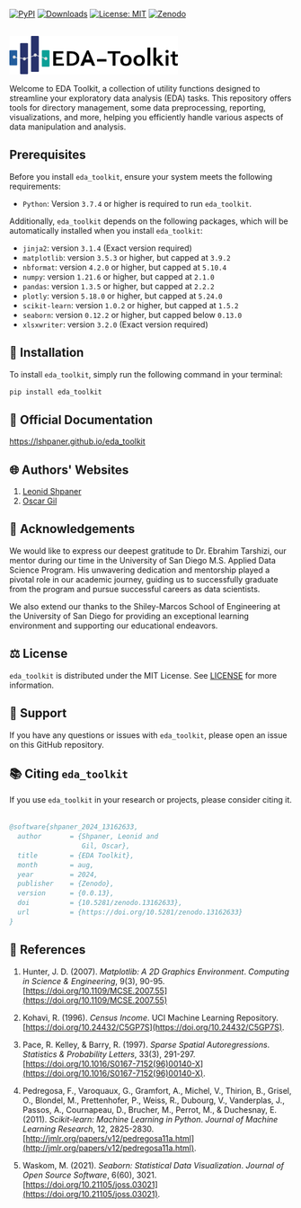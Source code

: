 [![PyPI](https://img.shields.io/pypi/v/eda_toolkit.svg)](https://pypi.org/project/eda_toolkit/)
[![Downloads](https://pepy.tech/badge/eda_toolkit)](https://pepy.tech/project/eda_toolkit)
[![License: MIT](https://img.shields.io/badge/License-MIT-yellow.svg)](https://github.com/lshpaner/eda_toolkit/blob/main/LICENSE.md)
[![Zenodo](https://zenodo.org/badge/DOI/10.5281/zenodo.13162633.svg)](https://doi.org/10.5281/zenodo.13162633)

<br>

<img src="https://raw.githubusercontent.com/lshpaner/eda_toolkit/main/assets/eda_toolkit_logo.svg" width="300" style="border: none; outline: none; box-shadow: none;" oncontextmenu="return false;">

<br> 

Welcome to EDA Toolkit, a collection of utility functions designed to streamline your exploratory data analysis (EDA) tasks. This repository offers tools for directory management, some data preprocessing, reporting, visualizations, and more, helping you efficiently handle various aspects of data manipulation and analysis.


## Prerequisites

Before you install `eda_toolkit`, ensure your system meets the following requirements:

- `Python`: Version `3.7.4` or higher is required to run `eda_toolkit`.


Additionally, `eda_toolkit` depends on the following packages, which will be automatically installed when you install `eda_toolkit`:

- `jinja2`: version `3.1.4` (Exact version required)
- `matplotlib`: version `3.5.3` or higher, but capped at `3.9.2`
- `nbformat`: version `4.2.0` or higher, but capped at `5.10.4`
- `numpy`: version `1.21.6` or higher, but capped at `2.1.0`
- `pandas`: version `1.3.5` or higher, but capped at `2.2.2`
- `plotly`: version `5.18.0` or higher, but capped at `5.24.0`
- `scikit-learn`: version `1.0.2` or higher, but capped at `1.5.2`
- `seaborn`: version `0.12.2` or higher, but capped below `0.13.0`
- `xlsxwriter`: version `3.2.0` (Exact version required)


## 💾 Installation

To install `eda_toolkit`, simply run the following command in your terminal:


```bash
pip install eda_toolkit
```

## 📄 Official Documentation

https://lshpaner.github.io/eda_toolkit 


## 🌐 Authors' Websites

1. [Leonid Shpaner](https://www.leonshpaner.com)
2. [Oscar Gil](https://www.oscargildata.com)


## 🙏 Acknowledgements

We would like to express our deepest gratitude to Dr. Ebrahim Tarshizi, our mentor during our time in the University of San Diego M.S. Applied Data Science Program. His unwavering dedication and mentorship played a pivotal role in our academic journey, guiding us to successfully graduate from the program and pursue successful careers as data scientists. 

We also extend our thanks to the Shiley-Marcos School of Engineering at the University of San Diego for providing an exceptional learning environment and supporting our educational endeavors.


## ⚖️ License

`eda_toolkit` is distributed under the MIT License. See [LICENSE](https://github.com/lshpaner/eda_toolkit/blob/main/LICENSE.md) for more information.

## 🛟 Support

If you have any questions or issues with `eda_toolkit`, please open an issue on this GitHub repository.


## 📚 Citing `eda_toolkit`

If you use `eda_toolkit` in your research or projects, please consider citing it.

```bibtex

@software{shpaner_2024_13162633,
  author       = {Shpaner, Leonid and
                  Gil, Oscar},
  title        = {EDA Toolkit},
  month        = aug,
  year         = 2024,
  publisher    = {Zenodo},
  version      = {0.0.13},
  doi          = {10.5281/zenodo.13162633},
  url          = {https://doi.org/10.5281/zenodo.13162633}
}

```


## 🔖 References

1. Hunter, J. D. (2007). *Matplotlib: A 2D Graphics Environment*. *Computing in Science & Engineering*, 9(3), 90-95. [https://doi.org/10.1109/MCSE.2007.55](https://doi.org/10.1109/MCSE.2007.55)

2. Kohavi, R. (1996). *Census Income*. UCI Machine Learning Repository. [https://doi.org/10.24432/C5GP7S](https://doi.org/10.24432/C5GP7S).

3. Pace, R. Kelley, & Barry, R. (1997). *Sparse Spatial Autoregressions*. *Statistics & Probability Letters*, 33(3), 291-297. [https://doi.org/10.1016/S0167-7152(96)00140-X](https://doi.org/10.1016/S0167-7152(96)00140-X).

4. Pedregosa, F., Varoquaux, G., Gramfort, A., Michel, V., Thirion, B., Grisel, O., Blondel, M., Prettenhofer, P., Weiss, R., Dubourg, V., Vanderplas, J., Passos, A., Cournapeau, D., Brucher, M., Perrot, M., & Duchesnay, E. (2011). *Scikit-learn: Machine Learning in Python*. *Journal of Machine Learning Research*, 12, 2825-2830. [http://jmlr.org/papers/v12/pedregosa11a.html](http://jmlr.org/papers/v12/pedregosa11a.html).

5. Waskom, M. (2021). *Seaborn: Statistical Data Visualization*. *Journal of Open Source Software*, 6(60), 3021. [https://doi.org/10.21105/joss.03021](https://doi.org/10.21105/joss.03021).






